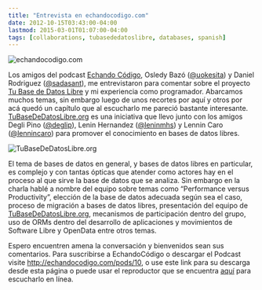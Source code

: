 ```yaml
---
title: "Entrevista en echandocodigo.com"
date: 2012-10-15T03:43:00-04:00
lastmod: 2015-03-01T01:07:00-04:00
tags: [collaborations, tubasededatoslibre, databases, spanish]
---
```


![echandocodigo.com](/images/logo_echandocodigo.png)

Los amigos del podcast [Echando Código](http://echandocodigo.com/),
Osledy Bazó ([\@uokesita](http://twitter.com/uokesita)) y Daniel
Rodriguez ([\@sadasant](http://twitter.com/sadasant)), me entrevistaron
para comentar sobre el proyecto [Tu Base de Datos
Libre](http://tubasededatoslibre.org/) y mi experiencia como
programador. Abarcamos muchos temas, sin embargo luego de unos recortes
por aquí y otros por acá quedó un capítulo que al escucharlo me pareció
bastante interesante.
[TuBaseDeDatosLibre.org](http://tubasededatoslibre.org/) es una
iniciativa que llevo junto con los amigos Degli Pino
([\@deglip](http://twitter.com/deglipi)), Lenin Hernandez
([\@leninmhs](http://twitter.com/leninmhs)) y Lennin Caro
([\@lennincaro](http://twitter.com/lennincaro)) para promover el
conocimiento en bases de datos libres.

![TuBaseDeDatosLibre.org](/images/logo_tu_bd_libre-150x150.jpg)

El tema de bases de datos en general, y bases de datos libres en
particular, es complejo y con tantas ópticas que atender como actores
hay en el proceso al que sirve la base de datos que se analiza. Sin
embargo en la charla hablé a nombre del equipo sobre temas como
“Performance versus Productivity”, elección de la base de datos adecuada
según sea el caso, proceso de migración a bases de datos libres,
presentación del equipo de [TuBaseDeDatosLibre.org](http://tubasededatoslibre.org/),
mecanismos de participación dentro del grupo, uso de ORMs dentro del
desarrollo de aplicaciones y movimientos de Software Libre y OpenData
entre otros temas.

Espero encuentren amena la conversación y bienvenidos sean sus
comentarios. Para suscribirse a EchandoCódigo o descargar el Podcast
visite <http://echandocodigo.com/pods/10>, o use este link para su
descarga desde esta página o puede usar el reproductor que se encuentra
[aquí](https://atmantree.keybase.pub/page/extras/10.mp3)
para escucharlo en línea.

